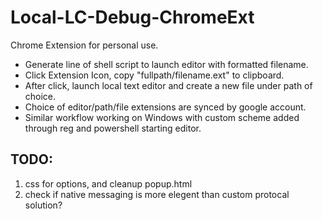 # Local-LC-Debug-ChromeExt
Chrome Extension for personal use.  

- Generate line of shell script to launch editor with formatted filename.
- Click Extension Icon, copy "fullpath/filename.ext" to clipboard.
- After click, launch local text editor and create a new file under path of choice. 
- Choice of editor/path/file extensions are synced by google account.
- Similar workflow working on Windows with custom scheme added through reg and powershell starting editor.

## TODO:
1. css for options, and cleanup popup.html
2. check if native messaging is more elegent than custom protocal solution?